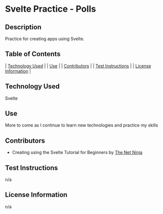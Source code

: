 # Svelte Practice - Polls

## Description

Practice for creating apps using Svelte.

  <!-- ## Deployed Site
  [Amanda Anderson - Portfolio](https://amanda-anderson.netlify.app/)
  ![portfolio](./src/public/images/portfolio.png) -->

## Table of Contents

| [Technology Used](#installation) |
| [Use](#use) |
| [Contributors](#contributors) |
| [Test Instructions](#test-instructions) |
| [License Information](#license-information) |

## Technology Used

Svelte

## Use

More to come as I continue to learn new technologies and practice my skills

## Contributors

- Creating using the Svelte Tutorial for Beginners by [The Net Ninja](https://www.youtube.com/playlist?list=PL4cUxeGkcC9hlbrVO_2QFVqVPhlZmz7tO)

## Test Instructions

  n/a

## License Information

  n/a
